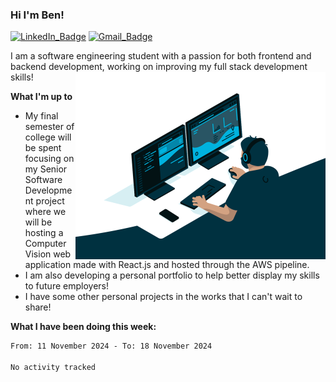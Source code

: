 ### Hi I'm Ben!

[![LinkedIn_Badge](https://img.shields.io/badge/LinkedIn-0077B5?style=for-the-badge&logo=linkedin&logoColor=white)](https://www.linkedin.com/in/benjamin-mcdonald-196465192/)
[![Gmail_Badge](https://img.shields.io/badge/Gmail-D14836?style=for-the-badge&logo=gmail&logoColor=white)](mailto:benhmcd@gmail.com)

I am a software engineering student with a passion for both frontend and backend development, working on improving my full stack development skills!
<img align="right" alt="GIF" src="https://github.com/benhmcd/benhmcd/blob/main/profile_gif.gif" width="400" height="300" />

**What I'm up to**
- My final semester of college will be spent focusing on my Senior Software Development project where we will be hosting a Computer Vision web application made with React.js and hosted through the AWS pipeline.
- I am also developing a personal portfolio to help better display my skills to future employers!
- I have some other personal projects in the works that I can't wait to share!

**What I have been doing this week:**
<!--START_SECTION:waka-->

```txt
From: 11 November 2024 - To: 18 November 2024

No activity tracked
```

<!--END_SECTION:waka-->
